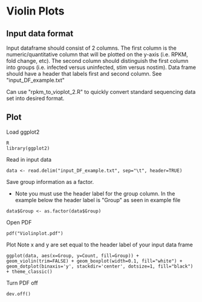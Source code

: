 # Violin Plots
## Input data format
Input dataframe should consist of 2 columns. The first column is the numeric/quantitative column that will be plotted on the y-axis (i.e. RPKM, fold change, etc). The second column should distinguish the first column into groups (i.e. infected versus uninfected, stim versus nostim). Data frame should have a header that labels first and second column. See "input_DF_example.txt"

Can use "rpkm_to_vioplot_2.R" to quickly convert standard sequencing data set into desired format.

## Plot 
Load ggplot2
```
R
library(ggplot2)
```
Read in input data
```
data <- read.delim("input_DF_example.txt", sep="\t", header=TRUE)
```
Save group information as a factor. 
- Note you must use the header label for the group column. In the example below the header label is "Group" as seen in example file
```
data$Group <- as.factor(data$Group)
```

Open PDF
```
pdf("Violinplot.pdf")
```

Plot 
Note x and y are set equal to the header label of your input data frame
```
ggplot(data, aes(x=Group, y=Count, fill=Group)) + geom_violin(trim=FALSE) + geom_boxplot(width=0.1, fill="white") + geom_dotplot(binaxis='y', stackdir='center', dotsize=1, fill="black") + theme_classic()
```

Turn PDF off
```
dev.off()
```

